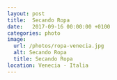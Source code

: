 ```yaml
---
layout: post
title:  Secando Ropa
date:   2017-09-16 00:00:00 +0100
categories: photo
image:
  url: /photos/ropa-venecia.jpg
  alt: Secando Ropa
  title: Secando Ropa
location: Venecia - Italia
---
```

